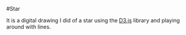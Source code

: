 #Star

It is a digital drawing I did of a star using the [D3.js](http://d3js.org) library and playing around with lines.

